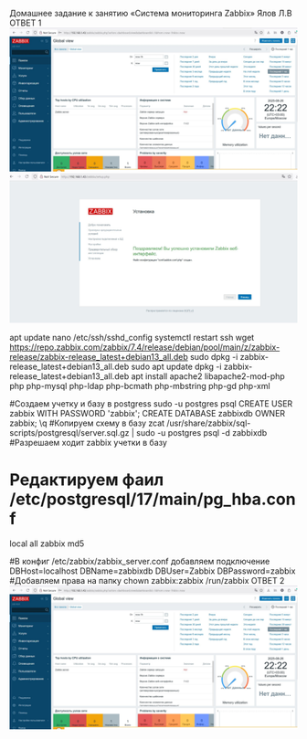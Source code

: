 Домашнее задание к занятию «Система мониторинга Zabbix» Ялов Л.В
ОТВЕТ 1
![alt text](https://github.com/lyalov/zabbix/blob/main/login.jpg)
![alt text](https://github.com/lyalov/zabbix/blob/main/start_zabbix-server.jpg)


apt update
nano /etc/ssh/sshd_config
systemctl restart ssh
wget https://repo.zabbix.com/zabbix/7.4/release/debian/pool/main/z/zabbix-release/zabbix-release_latest+debian13_all.deb
sudo dpkg -i zabbix-release_latest+debian13_all.deb
sudo apt update
dpkg -i zabbix-release_latest+debian13_all.deb
apt install apache2 libapache2-mod-php   php php-mysql php-ldap php-bcmath php-mbstring php-gd php-xml


#Создаем учетку и базу в postgress
sudo -u postgres psql
CREATE USER zabbix WITH PASSWORD 'zabbix';
CREATE DATABASE zabbixdb OWNER zabbix;
\q
#Копируем схему в базу 
zcat /usr/share/zabbix/sql-scripts/postgresql/server.sql.gz | sudo -u postgres psql -d zabbixdb
#Разрешаем ходит zabbix учетки в базу
# Редактируем фаил /etc/postgresql/17/main/pg_hba.conf

local   all             zabbix                                  md5

#В конфиг  /etc/zabbix/zabbix_server.conf добавляем подключение
DBHost=localhost
DBName=zabbixdb
DBUser=Zabbix
DBPassword=zabbix
#Добавляем права на папку 
chown zabbix:zabbix /run/zabbix
ОТВЕТ 2
![alt text](https://github.com/lyalov/zabbix/blob/main/login.jpg)

